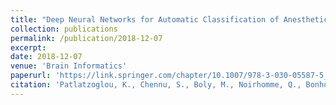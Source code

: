 ```yaml
---
title: "Deep Neural Networks for Automatic Classification of Anesthetic-Induced Unconsciousness"
collection: publications
permalink: /publication/2018-12-07
excerpt: 
date: 2018-12-07
venue: 'Brain Informatics'
paperurl: 'https://link.springer.com/chapter/10.1007/978-3-030-05587-5_21'
citation: 'Patlatzoglou, K., Chennu, S., Boly, M., Noirhomme, Q., Bonhomme, V., Brichant, J.-F., . . . Laureys, S. (2018). Deep Neural Networks for Automatic Classification of Anesthetic-Induced Unconsciousness. In Lecture notes in computer science (including subseries lecture notes in artificial intelligence and lecture notes in bioinformatics) (Vol. 11309 LNAI, pp. 216–225).'
---
```

